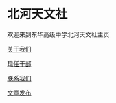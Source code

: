 # 北河天文社

欢迎来到东华高级中学北河天文社主页

[关于我们](./about)

[现任干部](./worker)

[联系我们](./contact)

[文章发布](muffin.tungwah.club/article/)
